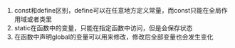 1. const和define区别，define可以在任意地方定义常量，而const只能在全局作用域或者类里
2. static在函数中的变量，只能在指定函数中访问，但是会保存状态
3. 在函数中声明global的变量可以用来修改，修改后全部变量也会发生变化